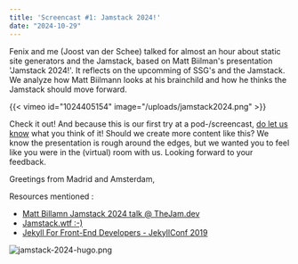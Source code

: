 ```yaml
---
title: 'Screencast #1: Jamstack 2024!'
date: "2024-10-29"
---
```

Fenix and me (Joost van der Schee) talked for almost an hour about static site generators and the Jamstack, based on Matt Biilman's presentation 'Jamstack 2024!'. It reflects on the upcomming of SSG's and the Jamstack. We analyze how Matt Biilmann looks at his brainchild and how he thinks the Jamstack should move forward.

{{< vimeo id="1024405154" image="/uploads/jamstack2024.png" >}}

Check it out! And because this is our first try at a pod-/screencast, [do let us know](mailto:joost@vdschee.nl) what you think of it! Should we create more content like this? We know the presentation is rough around the edges, but we wanted you to feel like you were in the (virtual) room with us. Looking forward to your feedback. 

Greetings from Madrid and Amsterdam,

Resources mentioned :

* [Matt Billamn Jamstack 2024 talk @ TheJam.dev](https://www.youtube.com/watch?v=j3uvh9994tc)
* [Jamstack.wtf :-)](https://jamstack.wtf)
* [Jekyll For Front-End Developers - JekyllConf 2019](https://www.youtube.com/watch?v=ztJJ1GSlYgI)

![jamstack-2024-hugo.png](/uploads/jamstack-2024-hugo.png)

